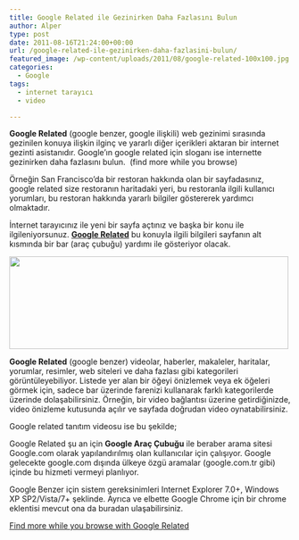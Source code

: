 ```yaml
---
title: Google Related ile Gezinirken Daha Fazlasını Bulun
author: Alper
type: post
date: 2011-08-16T21:24:00+00:00
url: /google-related-ile-gezinirken-daha-fazlasini-bulun/
featured_image: /wp-content/uploads/2011/08/google-related-100x100.jpg
categories:
  - Google
tags:
  - internet tarayıcı
  - video

---
```

**Google Related** (google benzer, google ilişkili) web gezinimi sırasında gezinilen konuya ilişkin ilginç ve yararlı diğer içerikleri aktaran bir internet gezinti asistanıdır. Google&#8217;ın google related için sloganı ise internette gezinirken daha fazlasını bulun.  (find more while you browse)

Örneğin San Francisco&#8217;da bir restoran hakkında olan bir sayfadasınız, google related size restoranın haritadaki yeri, bu restoranla ilgili kullanıcı yorumları, bu restoran hakkında yararlı bilgiler göstererek yardımcı olmaktadır.

İnternet tarayıcınız ile yeni bir sayfa açtınız ve başka bir konu ile ilgileniyorsunuz. <a href="https://www.google.com/related/" target="_blank"><strong>Google Related</strong></a> bu konuyla ilgili bilgileri sayfanın alt kısmında bir bar (araç çubuğu) yardımı ile gösteriyor olacak.

<img class="alignnone size-full wp-image-6514" title="google-related" src="https://www.murekkep.org/wp-content/uploads/2011/08/google-related.jpg" alt="" width="500" height="166" srcset="https://www.murekkep.org/wp-content/uploads/2011/08/google-related.jpg 500w, https://www.murekkep.org/wp-content/uploads/2011/08/google-related-300x99.jpg 300w, https://www.murekkep.org/wp-content/uploads/2011/08/google-related-400x132.jpg 400w" sizes="(max-width: 500px) 100vw, 500px" /> 

**Google Related** (google benzer) videolar, haberler, makaleler, haritalar, yorumlar, resimler, web siteleri ve daha fazlası gibi kategorileri görüntüleyebiliyor. Listede yer alan bir öğeyi önizlemek veya ek öğeleri görmek için, sadece bar üzerinde farenizi kullanarak farklı kategorilerde üzerinde dolaşabilirsiniz. Örneğin, bir video bağlantısı üzerine getirdiğinizde, video önizleme kutusunda açılır ve sayfada doğrudan video oynatabilirsiniz.

Google related tanıtım videosu ise bu şekilde;



Google Related şu an için **Google Araç Çubuğu** ile beraber arama sitesi Google.com olarak yapılandırılmış olan kullanıcılar için çalışıyor. Google gelecekte google.com dışında ülkeye özgü aramalar (google.com.tr gibi) içinde bu hizmeti vermeyi planlıyor.

Google Benzer için sistem gereksinimleri Internet Explorer 7.0+, Windows XP SP2/Vista/7+ şeklinde. Ayrıca ve elbette Google Chrome için bir chrome eklentisi mevcut ona da buradan ulaşabilirsiniz.

<a href="https://googleblog.blogspot.com/2011/08/find-more-while-you-browse-with-google.html" target="_blank">Find more while you browse with Google Related</a>